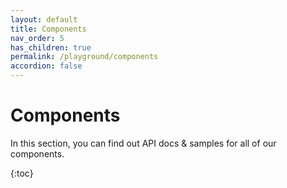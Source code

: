 ```yaml
---
layout: default
title: Components
nav_order: 5
has_children: true
permalink: /playground/components
accordion: false
---
```


# Components

In this section, you can find out API docs & samples for all of our components.

{:toc}
